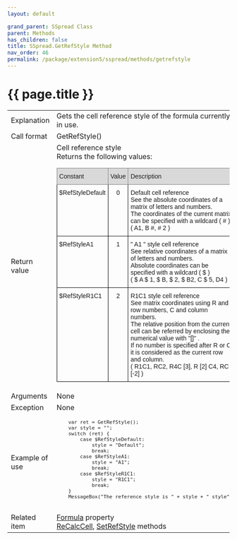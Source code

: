 ```yaml
---
layout: default

grand_parent: SSpread Class
parent: Methods
has_children: false
title: SSpread.GetRefStyle Method
nav_order: 46
permalink: /package/extension5/sspread/methods/getrefstyle
---
```

# {{ page.title }}

<table>
  <tr>
    <td>Explanation</td>
    <td colspan="2">Gets the cell reference style of the formula currently in use.</td>
  </tr>
  <tr>
    <td>Call format</td>
    <td colspan="2">GetRefStyle()</td>
  </tr>
  <tr>
    <td>Return value</td>
    <td colspan="2">Cell reference style<br>Returns the following values:<br><style type="text/css">
.tg  {border-collapse:collapse;border-spacing:0;}
.tg td{border-color:black;border-style:solid;border-width:1px;font-family:Arial, sans-serif;font-size:14px;
  overflow:hidden;padding:10px 5px;word-break:normal;}
.tg th{border-color:black;border-style:solid;border-width:1px;font-family:Arial, sans-serif;font-size:14px;
  font-weight:normal;overflow:hidden;padding:10px 5px;word-break:normal;}
.tg .tg-baqh{text-align:center;vertical-align:top}
.tg .tg-23hc{background-color:#D9D9D9;border-color:inherit;font-family:Arial, Helvetica, sans-serif !important;text-align:left;
  vertical-align:top}
.tg .tg-z50u{background-color:#D9D9D9;border-color:inherit;font-family:Arial, Helvetica, sans-serif !important;text-align:center;
  vertical-align:top}
.tg .tg-0lax{text-align:left;vertical-align:top}
</style>
<table class="tg">
<thead>
  <tr>
    <th class="tg-23hc">Constant</th>
    <th class="tg-z50u">Value</th>
    <th class="tg-23hc">Description</th>
  </tr>
</thead>
<tbody>
  <tr>
    <td class="tg-0lax">$RefStyleDefault</td>
    <td class="tg-baqh">0</td>
    <td class="tg-0lax">Default cell reference<br>See the absolute coordinates of a matrix of letters and numbers.<br>The coordinates of the current matrix can be specified with a wildcard ( # ).<br>( A1, B #, # 2 )</td>
  </tr>
  <tr>
    <td class="tg-0lax">$RefStyleA1</td>
    <td class="tg-baqh">1</td>
    <td class="tg-0lax">" A1 " style cell reference<br>See relative coordinates of a matrix of letters and numbers.<br>Absolute coordinates can be specified with a  wildcard ( $ )<br>( $ A $ 1, $ B, $ 2, $ B2, C $ 5, D4 )</td>
  </tr>
  <tr>
    <td class="tg-0lax">$RefStyleR1C1</td>
    <td class="tg-baqh">2</td>
    <td class="tg-0lax">R1C1 style cell reference<br>See matrix coordinates using R and row numbers, C and column numbers.<br>The relative position from the current cell can be referred by enclosing the numerical value with "[]" .<br>If no number is specified after R or C, it is considered as the current row and column.<br>( R1C1, RC2, R4C [3], R [2] C4, RC [-2] )</td>
  </tr>
</tbody>
</table></td>
  </tr>  
  <tr>
    <td>Arguments</td>
    <td colspan="2">None</td>
  </tr>
  <tr>
    <td>Exception</td>
    <td>None</td>
  </tr>
  <tr>
    <td>Example of use</td>
    <td colspan="2"><code><pre>
    var ret = GetRefStyle();
    var style = "";
    switch (ret) {
        case $RefStyleDefault:
            style = "Default";
            break;
        case $RefStyleA1:
            style = "A1";
            break;
        case $RefStyleR1C1:
            style = "R1C1";
            break;
    }
    MessageBox("The reference style is " + style + " style");
    </pre></code></td>
  </tr>
  <tr>
    <td>Related item</td>
    <td colspan="2"><a href="/package/extension5/sspread/properties/formula">Formula</a> property<br><a href="/package/extension5/sspread/methods/recalccell">ReCalcCell</a>, <a href="/package/extension5/sspread/methods/setrefstyle">SetRefStyle</a> methods</td>
  </tr>
</table>
